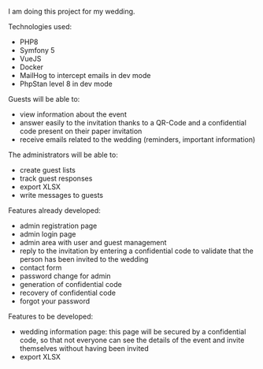 I am doing this project for my wedding. 

Technologies used:
- PHP8
- Symfony 5
- VueJS
- Docker
- MailHog to intercept emails in dev mode
- PhpStan level 8 in dev mode

Guests will be able to:
- view information about the event
- answer easily to the invitation thanks to a QR-Code and a confidential code present on their paper invitation
- receive emails related to the wedding (reminders, important information)

The administrators will be able to:
- create guest lists
- track guest responses
- export XLSX
- write messages to guests

Features already developed:
- admin registration page
- admin login page
- admin area with user and guest management
- reply to the invitation by entering a confidential code to validate that the person has been invited to the wedding
- contact form
- password change for admin
- generation of confidential code
- recovery of confidential code
- forgot your password

Features to be developed:
- wedding information page: this page will be secured by a confidential code, so that not everyone can see the details
of the event and invite themselves without having been invited
- export XLSX
  

